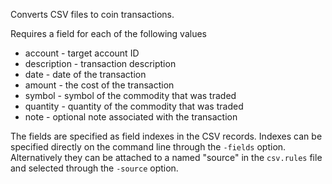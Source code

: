 Converts CSV files to coin transactions.

Requires a field for each of the following values

* account - target account ID
* description - transaction description
* date - date of the transaction
* amount - the cost of the transaction
* symbol - symbol of the commodity that was traded
* quantity - quantity of the commodity that was traded
* note - optional note associated with the transaction

The fields are specified as field indexes in the CSV records. Indexes can be specified directly on the command line through the `-fields` option. Alternatively they can be attached to a named "source" in the `csv.rules` file and selected through the `-source` option.